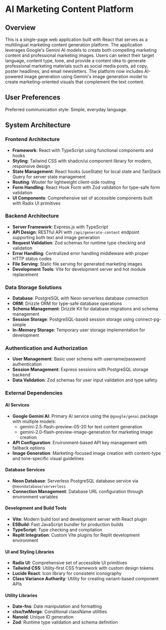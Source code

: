 # AI Marketing Content Platform

## Overview

This is a single-page web application built with React that serves as a multilingual marketing content generation platform. The application leverages Google's Gemini AI models to create both compelling marketing content and professional marketing images. Users can select their target language, content type, tone, and provide a content idea to generate professional marketing materials such as social media posts, ad copy, poster headlines, and email newsletters. The platform now includes AI-powered image generation using Gemini's image generation model to create marketing-oriented visuals that complement the text content.

## User Preferences

Preferred communication style: Simple, everyday language.

## System Architecture

### Frontend Architecture
- **Framework**: React with TypeScript using functional components and hooks
- **Styling**: Tailwind CSS with shadcn/ui component library for modern, responsive design
- **State Management**: React hooks (useState) for local state and TanStack Query for server state management
- **Routing**: Wouter for lightweight client-side routing
- **Form Handling**: React Hook Form with Zod validation for type-safe form validation
- **UI Components**: Comprehensive set of accessible components built with Radix UI primitives

### Backend Architecture
- **Server Framework**: Express.js with TypeScript
- **API Design**: RESTful API with `/api/generate-content` endpoint supporting both text and image generation
- **Request Validation**: Zod schemas for runtime type checking and validation
- **Error Handling**: Centralized error handling middleware with proper HTTP status codes
- **File Serving**: Static file serving for generated marketing images
- **Development Tools**: Vite for development server and hot module replacement

### Data Storage Solutions
- **Database**: PostgreSQL with Neon serverless database connection
- **ORM**: Drizzle ORM for type-safe database operations
- **Schema Management**: Drizzle Kit for database migrations and schema management
- **Session Storage**: PostgreSQL-based session storage using connect-pg-simple
- **In-Memory Storage**: Temporary user storage implementation for development

### Authentication and Authorization
- **User Management**: Basic user schema with username/password authentication
- **Session Management**: Express sessions with PostgreSQL storage backend
- **Data Validation**: Zod schemas for user input validation and type safety

### External Dependencies

#### AI Services
- **Google Gemini AI**: Primary AI service using the `@google/genai` package with multiple models:
  - gemini-2.5-flash-preview-05-20 for text content generation
  - gemini-2.0-flash-preview-image-generation for marketing image creation
- **API Configuration**: Environment-based API key management with fallback options
- **Image Generation**: Marketing-focused image creation with content-type and tone-specific visual guidelines

#### Database Services
- **Neon Database**: Serverless PostgreSQL database service via `@neondatabase/serverless`
- **Connection Management**: Database URL configuration through environment variables

#### Development and Build Tools
- **Vite**: Modern build tool and development server with React plugin
- **ESBuild**: Fast JavaScript bundler for production builds
- **TypeScript**: Type checking and compilation
- **Replit Integration**: Custom Vite plugins for Replit development environment

#### UI and Styling Libraries
- **Radix UI**: Comprehensive set of accessible UI primitives
- **Tailwind CSS**: Utility-first CSS framework with custom design tokens
- **Lucide React**: Icon library for consistent iconography
- **Class Variance Authority**: Utility for creating variant-based component APIs

#### Utility Libraries
- **Date-fns**: Date manipulation and formatting
- **clsx/twMerge**: Conditional className utilities
- **Nanoid**: Unique ID generation
- **Zod**: Runtime type validation and schema definition